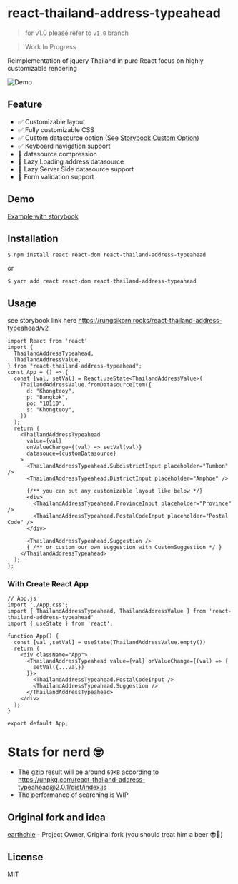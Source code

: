 # react-thailand-address-typeahead 
> for v1.0 please refer to `v1.0` branch

> Work In Progress

Reimplementation of jquery Thailand in pure React focus on highly customizable rendering

![Demo](./assets/demo.gif)

## Feature
- ✅ Customizable layout
- ✅ Fully customizable CSS
- ✅ Custom datasource option (See [Storybook Custom Option](https://rungsikorn.rocks/react-thailand-address-typeahead/v2#custom-datasource-usage))
- ✅ Keyboard navigation support
- 🚧 datasource compression
- 🚧 Lazy Loading address datasource
- 🚧 Lazy Server Side datasource support
- ️🚧 Form validation support

## Demo
[Example with storybook](https://rungsikorn.rocks/react-thailand-address-typeahead/v2)

## Installation
```
$ npm install react react-dom react-thailand-address-typeahead
```
or
```
$ yarn add react react-dom react-thailand-address-typeahead
```

## Usage
see storybook link here https://rungsikorn.rocks/react-thailand-address-typeahead/v2

```tsx
import React from 'react'
import {
  ThailandAddressTypeahead,
  ThailandAddressValue,
} from "react-thailand-address-typeahead";
const App = () => {
  const [val, setVal] = React.useState<ThailandAddressValue>(
    ThailandAddressValue.fromDatasourceItem({
      d: "Khongteoy",
      p: "Bangkok",
      po: "10110",
      s: "Khongteoy",
    })
  );
  return (
    <ThailandAddressTypeahead
      value={val}
      onValueChange={(val) => setVal(val)}
      datasouce={customDatasource}
    >
      <ThailandAddressTypeahead.SubdistrictInput placeholder="Tumbon" />
      <ThailandAddressTypeahead.DistrictInput placeholder="Amphoe" />

      {/** you can put any customizable layout like below */}
      <div>
        <ThailandAddressTypeahead.ProvinceInput placeholder="Province" />
        <ThailandAddressTypeahead.PostalCodeInput placeholder="Postal Code" />
      </div>

      <ThailandAddressTypeahead.Suggestion />
      { /** or custom our own suggestion with CustomSuggestion */ }
    </ThailandAddressTypeahead>
  );
};
```

### With Create React App
```tsx
// App.js
import './App.css';
import { ThailandAddressTypeahead, ThailandAddressValue } from 'react-thailand-address-typeahead'
import { useState } from 'react';

function App() {
  const [val ,setVal] = useState(ThailandAddressValue.empty())
  return (
    <div className="App">
      <ThailandAddressTypeahead value={val} onValueChange={(val) => {
        setVal({...val})
      }}>
        <ThailandAddressTypeahead.PostalCodeInput />
        <ThailandAddressTypeahead.Suggestion />
      </ThailandAddressTypeahead>
    </div>
  );
}

export default App;
```


# Stats for nerd 🤓
- The gzip result will be around `69KB` according to https://unpkg.com/react-thailand-address-typeahead@2.0.1/dist/index.js
- The performance of searching is WIP




## Original fork and idea 

[earthchie](https://github.com/earthchie/) - Project Owner, Original fork
(you should treat him a beer 😎🍺)
## License
MIT
